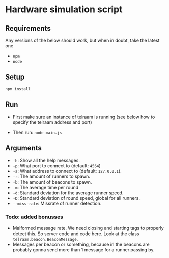# Hardware simulation script

## Requirements
Any versions of the below should work, but when in doubt, take the latest one

- `npm` 
- `node`

## Setup

`npm install`

## Run

- First make sure an instance of telraam is running (see below how to specify the telraam address and port)

- Then run: `node main.js`

## Arguments

- `-h`: Show all the help messages.
- `-p`: What port to connect to (default: `4564`)
- `-a`: What address to connect to (default: `127.0.0.1`).
- `-r`: The amount of runners to spawn.
- `-b`: The amount of beacons to spawn.
- `-m`: The average time per round
- `-d`: Standard deviation for the average runner speed.
- `-D`: Standard deviation of round speed, global for all runners.
- `--miss-rate`: Missrate of runner detection.

### Todo: added bonusses

- Malformed message rate. We need closing and starting tags to properly detect this. So server code and code here. Look at the class `telraam.beacon.BeaconMessage`.
- Messages per beacon or something, because irl the beacons are probably gonna send more than 1 message for a runner passing by.
